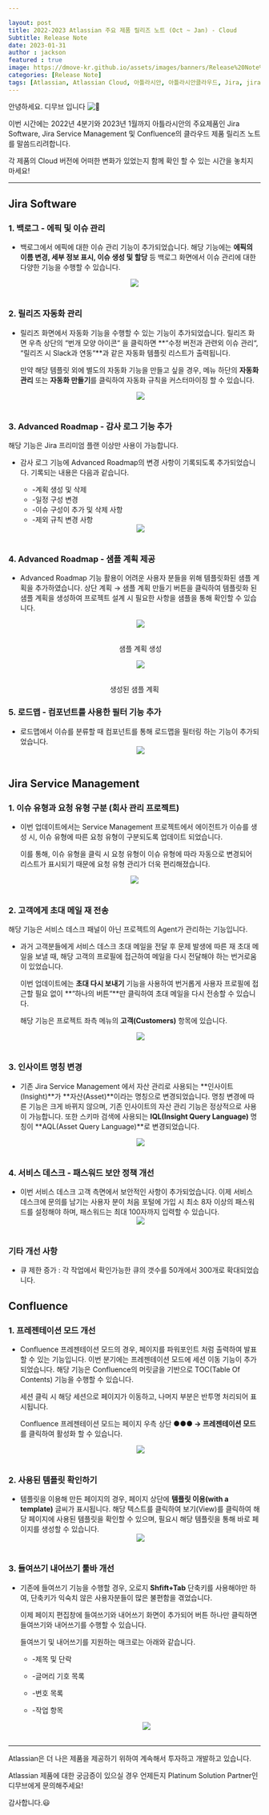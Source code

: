 ```yaml
---

layout: post
title: 2022-2023 Atlassian 주요 제품 릴리즈 노트 (Oct ~ Jan) - Cloud
Subtitle: Release Note
date: 2023-01-31
author : jackson
featured : true
image: https://dmove-kr.github.io/assets/images/banners/Release%20Note%20Server/%EC%83%81%EB%B0%98%EA%B8%B0%20%EB%85%B8%ED%8A%B8%20Server-1.png
categories: [Release Note]
tags: [Atlassian, Atlassian Cloud, 아틀라시안, 아틀라시안클라우드, Jira, jira, Jira Cloud, Release, Release Note, Jira Sofrware, Jira Service Management, Confluence,컨플,DevOps, 데브옵스, dev, Dev, 에자일, Agile, Wiki]
---
```




<!-- ![릴리즈 노트 이미지](https://dmove-kr.github.io/assets/images/banners/Release%20Note%20Server/%EC%83%81%EB%B0%98%EA%B8%B0%20%EB%85%B8%ED%8A%B8%20Server-1.png) -->

안녕하세요. 디무브 입니다 ![:balloon:](https://pf-emoji-service--cdn.us-east-1.prod.public.atl-paas.net/standard/caa27a19-fc09-4452-b2b4-a301552fd69c/32x32/1f388.png) 

이번 시간에는 2022년 4분기와 2023년 1월까지  아틀라시안의 주요제품인 Jira Software, Jira Service Management 및 Confluence의 클라우드 제품 릴리즈 노트를 말씀드리려합니다.

각 제품의 Cloud 버전에 어떠한 변화가 있었는지 함께 확인 할 수 있는 시간을 놓치지 마세요!

---



## Jira Software

### 1. 백로그 - 에픽 및 이슈 관리 



- 백로그에서 에픽에 대한 이슈 관리 기능이 추가되었습니다. 
  해당 기능에는 **에픽의 이름 변경, 세부 정보 표시, 이슈 생성 및 할당** 등 백로그 화면에서 이슈 관리에 대한 다양한 기능을 수행할 수 있습니다.

<center><img sytle="width:70%;" src="https://blog.dmove.kr/assets/images/Release%20Note%20Cloud/Jira/2022_4Q/1.png"></center> <br/>

### 2. 릴리즈 자동화 관리 

- 릴리즈 화면에서 자동화 기능을 수행할 수 있는 기능이 추가되었습니다. 릴리즈 화면 우측 상단의 “번개 모양 아이콘“ 을 클릭하면 **“수정 버전과 관련외 이슈 관리“, “릴리즈 시 Slack과 연동“**과 같은 자동화 템플릿 리스트가 출력됩니다.

  만약 해당 템플릿 외에 별도의 자동화 기능을 만들고 싶을 경우, 메뉴 하단의 **자동화 관리** 또는 **자동화 만들기**를 클릭하여 자동화 규칙을 커스터마이징 할 수 있습니다.

  <center><img sytle="width:50%;" src="https://blog.dmove.kr/assets/images/Release%20Note%20Cloud/Jira/2022_4Q/2.png"></center> <br/>



### 3. Advanced Roadmap - 감사 로그 기능 추가

해당 기능은 Jira 프리미엄 플랜 이상만 사용이 가능합니다.

- 감사 로그 기능에 Advanced Roadmap의 변경 사항이 기록되도록 추가되었습니다. 기록되는 내용은 다음과 같습니다.

  - -계획 생성 및 삭제
  - -일정 구성 변경 
  - -이슈 구성이 추가 및 삭제 사항
  - -제외 규칙 변경 사항 

  <center><img sytle="width:50%;" src="https://blog.dmove.kr/assets/images/Release%20Note%20Cloud/Jira/2022_4Q/3.png"></center> <br/>



### 4. Advanced Roadmap - 샘플 계획 제공

- Advanced Roadmap 기능 활용이 어려운 사용자 분들을 위해 템플릿화된 샘플 계획을 추가하였습니다. 상단 계획 → 샘플 계획 만들기 버튼을 클릭하여 템플릿화 된 샘플 계획을 생성하여 프로젝트 설계 시 필요한 사항을 샘플을 통해 확인할 수 있습니다.

  <center><img sytle="width:50%;" src="https://blog.dmove.kr/assets/images/Release%20Note%20Cloud/Jira/2022_4Q/4.png"></center> <br/>

  <p style="text-align: center; ">샘플 계획 생성</p>

  <center><img sytle="width:50%;" src="https://blog.dmove.kr/assets/images/Release%20Note%20Cloud/Jira/2022_4Q/5.png"></center> <br/>

<p style="text-align: center;">생성된 샘플 계획</p>



### 5. 로드맵 - 컴포넌트를 사용한 필터 기능 추가



- 로드맵에서 이슈를 분류할 때 컴포넌트를 통해 로드맵을 필터링 하는 기능이 추가되었습니다. 
  <center><img sytle="width:50%;" src="https://blog.dmove.kr/assets/images/Release%20Note%20Cloud/Jira/2022_4Q/6.png"></center> <br/>



## Jira Service Management

### 1. 이슈 유형과 요청 유형 구분 (회사 관리 프로젝트) 

- 이번 업데이트에서는 Service Management 프로젝트에서 에이전트가 이슈를 생성 시, 이슈 유형에 따른 요청 유형이 구분되도록 업데이트 되었습니다. 

  이를 통해, 이슈 유형을 클릭 시 요청 유형이 이슈 유형에 따라 자동으로 변경되어 리스트가 표시되기 때문에 요청 유형 관리가 더욱 편리해졌습니다.

<center><img sytle="width:70%;" src="https://blog.dmove.kr/assets/images/Release%20Note%20Cloud/Jira Service Management/2022_4Q/1.png"></center> <br/>

### 2. 고객에게 초대 메일 재 전송

해당 기능은 서비스 데스크 패널이 아닌 프로젝트의 Agent가 관리하는 기능입니다.



- 과거  고객분들에게 서비스 데스크 초대 메일을 전달 후 문제 발생에 따른 재 초대 메일을 보낼 때, 해당 고객의 프로필에 접근하여 메일을 다시 전달해야 하는 번거로움이 있었습니다. 

  이번 업데이트에는 **초대 다시 보내기** 기능을 사용하여 번거롭게 사용자 프로필에 접근할 필요 없이  **“하나의 버튼“**만 클릭하여 초대 메일을 다시 전송할 수 있습니다.

  해당 기능은 프로젝트 좌측 메뉴의 **고객(Customers)** 항목에 있습니다.

  <center><img sytle="width:70%;" src="https://blog.dmove.kr/assets/images/Release%20Note%20Cloud/Jira Service Management/2022_4Q/2.png"></center> <br/>

  

### 3. 인사이트 명칭 변경



- 기존 Jira Service Management 에서 자산 관리로 사용되는 **인사이트(Insight)**가 **자산(Asset)**이라는 명칭으로 변경되었습니다.  명칭 변경에 따른 기능은 크게 바뀌지 않으며, 기존 인사이트의 자산 관리 기능은 정상적으로 사용이 가능합니다. 또한 스키마 검색에 사용되는 **IQL(Insight Query Language)** 명칭이 **AQL(Asset Query Language)**로 변경되었습니다.

  <center><img sytle="width:70%;" src="https://blog.dmove.kr/assets/images/Release%20Note%20Cloud/Jira Service Management/2022_4Q/3.png"></center> <br/>



### 4. 서비스 데스크 - 패스워드 보안 정책 개선



- 이번 서비스 데스크 고객 측면에서 보안적인 사항이 추가되었습니다. 이제 서비스 데스크에 문의를 남기는 사용자 분이 처음 포털에 가입 시 최소 8자 이상의 패스워드를 설정해야 하며, 패스워드는 최대 100자까지 입력할 수 있습니다.
  <center><img sytle="width:70%;" src="https://blog.dmove.kr/assets/images/Release%20Note%20Cloud/Jira Service Management/2022_4Q/4.png"></center> <br/>



### 기타 개선 사항



- 큐 제한 증가 : 각 작업에서 확인가능한 큐의 갯수를 50개에서 300개로 확대되었습니다.



## Confluence

### 1. 프레젠테이션 모드 개선



- Confluence 프레젠테이션 모드의 경우, 페이지를 파워포인트 처럼 출력하여 발표할 수 있는 기능입니다. 이번 분기에는 프레젠테이션 모드에 세션 이동 기능이 추가되었습니다. 해당 기능은 Confluence의 머릿글을 기반으로 TOC(Table Of Contents) 기능을 수행할 수 있습니다.

  세션 클릭 시 해당 세션으로 페이지가 이동하고, 나머지 부분은 반투명 처리되어 표시됩니다.

  Confluence 프레젠테이션 모드는 페이지 우측 상단 **●●● → 프레젠테이션 모드**를 클릭하여 활성화 할 수 있습니다.
  <center><img sytle="width:70%;" src="https://blog.dmove.kr/assets/images/Release%20Note%20Cloud/Confluence/2022_4Q/1.png"></center> <br/>



### 2. 사용된 템플릿 확인하기 

- 템플릿을 이용해 만든 페이지의 경우, 페이지 상단에 **템플릿 이용(with a template)** 글씨가 표시됩니다. 해당 텍스트를 클릭하여 보기(View)를 클릭하여 해당 페이지에 사용된 템플릿을 확인할 수 있으며, 필요시 해당 템플릿을 통해 바로 페이지를 생성할 수 있습니다. 
  <center><img sytle="width:70%;" src="https://blog.dmove.kr/assets/images/Release%20Note%20Cloud/Confluence/2022_4Q/2.png"></center> <br/>

  



### 3. 들여쓰기 내어쓰기 툴바 개선



- 기존에 들여쓰기 기능을 수행할 경우, 오로지  **Shfift+Tab** 단축키를 사용해야만 하여, 단축키가 익숙치 않은 사용자분들이 많은 불편함을 겪었습니다.

  이제 페이지 편집창에 들여쓰기와 내어쓰기 화면이 추가되어 버튼 하나만 클릭하면 들여쓰기와 내어쓰기를 수행할 수 있습니다.

  들여쓰기 및 내어쓰기를 지원하는 매크로는 아래와 같습니다.

  - -제목 및 단락

  - -글머리 기호 목록

  - -번호 목록

  - -작업 항목 

    <center><img sytle="width:70%;" src="https://blog.dmove.kr/assets/images/Release%20Note%20Cloud/Confluence/2022_4Q/3.png"></center> <br/>



---

Atlassian은 더 나은 제품을 제공하기 위하여 계속해서 투자하고 개발하고 있습니다.

Atlassian 제품에 대한 궁금증이 있으실 경우 언제든지 Platinum Solution Partner인 디무브에게 문의해주세요!

감사합니다.😃
